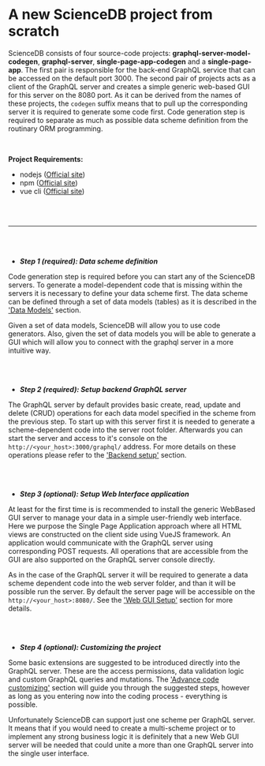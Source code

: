 # A new ScienceDB project from scratch

ScienceDB consists of four source-code projects: __graphql-server-model-codegen__, __graphql-server__, __single-page-app-codegen__ and a __single-page-app__. The first pair is responsible for the back-end GraphQL service that can be accessed on the default port 3000. The second pair of projects acts as a client of the GraphQL server and creates a simple generic web-based GUI for this server on the 8080 port. As it can be derived from the names of these projects, the `codegen` suffix means that to pull up the corresponding server it is required to generate some code first. Code generation step is required to separate as much as possible data scheme definition from the routinary ORM programming.

 <br/>
 
 __Project Requirements:__
 * nodejs ([Official site](https://nodejs.org/en/))
 * npm ([Official site](https://www.npmjs.com/get-npm))
 * vue cli ([Official site](https://cli.vuejs.org/))
 
 <br/><br/>

* * *
<br/><br/>
* _**Step 1 (required): Data scheme definition**_

Code generation step is required before you can start any of the ScienceDB servers. To generate a model-dependent code that is missing within the servers it is necessary to define your data scheme first. The data scheme can be defined through a set of data models (tables) as it is described in the ['Data Models'](dataModels.md) section.
 
 Given a set of data models, ScienceDB will allow you to use code generators. 
 Also, given the set of data models you will be able to generate a GUI which will allow you to connect with the graphql server in a more intuitive way.

<br/><br/>
* _**Step 2 (required): Setup backend GraphQL server**_

The GraphQL server by default provides basic create, read, update and delete (CRUD) operations for each data model specified in the scheme from the previous step. To start up with this server first it is needed to generate a scheme-dependent code into the server root folder. Afterwards you can start the server and access to it's console on the `http://<your_host>:3000/graphql/` address. For more details on these operations please refer to the ['Backend setup'](backendSetUp.md) section.
 
 
<br/><br/>
* _**Step 3 (optional): Setup Web Interface application**_

At least for the first time is is recommended to install the generic WebBased GUI server to manage your data in a simple user-friendly web interface. Here we purpose the Single Page Application approach where all HTML views are constructed on the client side using VueJS framework. An application would communicate with the GraphQL server using corresponding POST requests. All operations that are accessible from the GUI are also supported on the GraphQL server console directly.

As in the case of the GraphQL server it will be required to generate a data scheme dependent code into the web server folder, and than it will be possible run the server. By default the server page will be accessible on the `http://<your_host>:8080/`. See the ['Web GUI Setup'](guiSetUp.md) section for more details.

<br/><br/>
* _**Step 4 (optional): Customizing the project**_ 

 Some basic extensions are suggested to be introduced directly into the GraphQL server. These are the access permissions, data validation logic and custom GraphQL queries and mutations. The ['Advance code customizing'](projectCustomizing.md) section will guide you through the suggested steps, however as long as you entering now into the coding process - everything is possible.


Unfortunately ScienceDB can support just one scheme per GraphQL server. It means that if you would need to create a multi-scheme project or to implement any strong business logic it is definitely that a new Web GUI server will be needed that could unite a more than one GraphQL server into the single user interface.
